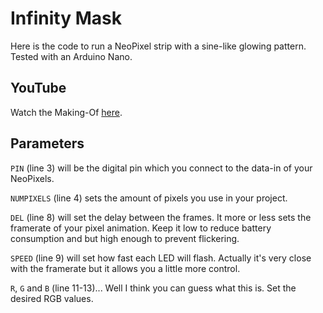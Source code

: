 # Infinity Mask

Here is the code to run a NeoPixel strip with a sine-like glowing pattern.  
Tested with an Arduino Nano.

## YouTube
Watch the Making-Of [here](https://youtu.be/M4eL62GatDc).

## Parameters
`PIN` (line 3) will be the digital pin which you connect to the data-in of your NeoPixels.

`NUMPIXELS` (line 4) sets the amount of pixels you use in your project.

`DEL` (line 8) will set the delay between the frames. It more or less sets the framerate of your pixel animation. Keep it low to reduce battery consumption and but high enough to prevent flickering.

`SPEED` (line 9) will set how fast each LED will flash. Actually it's very close with the framerate but it allows you a little more control.

`R`, `G` and `B` (line 11-13)... Well I think you can guess what this is. Set the desired RGB values.